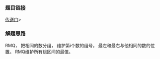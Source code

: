 ### 题目链接
<a href="https://uva.onlinejudge.org/index.php?option=com_onlinejudge&Itemid=8&category=501&page=show_problem&problem=2176">传送门</a>>

### 解题思路
RMQ， 把相同的数分组， 维护第i个数的组号， 最左和最右与他相同的数的位置。
RMQ维护所有组区间的最值。